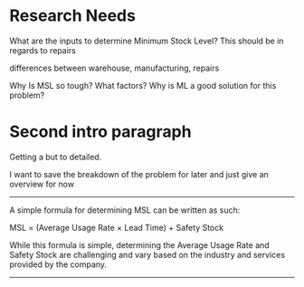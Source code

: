 # Research Needs

What are the inputs to determine Minimum Stock Level? This should be in regards to repairs

differences between warehouse, manufacturing, repairs

Why Is MSL so tough? What factors? Why is ML a good solution for this problem?


# Second intro paragraph

Getting a but to detailed. 

I want to save the breakdown of the problem for later and just give an overview for now

---
A simple formula for determining MSL can be written as such:

MSL = (Average Usage Rate × Lead Time) + Safety Stock

While this formula is simple, determining the Average Usage Rate and Safety Stock are challenging and vary based on the industry and services provided by the company. 

---
